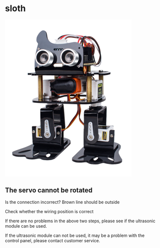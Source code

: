 # sloth
![img](../../img/arduino/sloth/sloth.png)

## The servo cannot be rotated

Is the connection incorrect? Brown line should be outside

Check whether the wiring position is correct

If there are no problems in the above two steps, please see if the ultrasonic module can be used.

If the ultrasonic module can not be used, it may be a problem with the control panel, please contact customer service.
